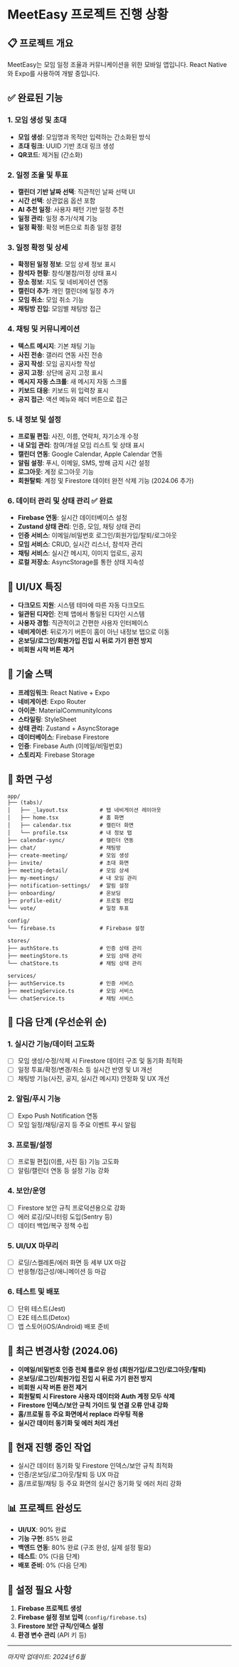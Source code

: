 # MeetEasy 프로젝트 진행 상황

## 📋 프로젝트 개요

MeetEasy는 모임 일정 조율과 커뮤니케이션을 위한 모바일 앱입니다. React Native와 Expo를 사용하여 개발 중입니다.

## ✅ 완료된 기능

### 1. 모임 생성 및 초대

- **모임 생성**: 모임명과 목적만 입력하는 간소화된 방식
- **초대 링크**: UUID 기반 초대 링크 생성
- **QR코드**: 제거됨 (간소화)

### 2. 일정 조율 및 투표

- **캘린더 기반 날짜 선택**: 직관적인 날짜 선택 UI
- **시간 선택**: 상관없음 옵션 포함
- **AI 추천 일정**: 사용자 패턴 기반 일정 추천
- **일정 관리**: 일정 추가/삭제 기능
- **일정 확정**: 확정 버튼으로 최종 일정 결정

### 3. 일정 확정 및 상세

- **확정된 일정 정보**: 모임 상세 정보 표시
- **참석자 현황**: 참석/불참/미정 상태 표시
- **장소 정보**: 지도 및 네비게이션 연동
- **캘린더 추가**: 개인 캘린더에 일정 추가
- **모임 취소**: 모임 취소 기능
- **채팅방 진입**: 모임별 채팅방 접근

### 4. 채팅 및 커뮤니케이션

- **텍스트 메시지**: 기본 채팅 기능
- **사진 전송**: 갤러리 연동 사진 전송
- **공지 작성**: 모임 공지사항 작성
- **공지 고정**: 상단에 공지 고정 표시
- **메시지 자동 스크롤**: 새 메시지 자동 스크롤
- **키보드 대응**: 키보드 위 입력창 표시
- **공지 접근**: 액션 메뉴와 헤더 버튼으로 접근

### 5. 내 정보 및 설정

- **프로필 편집**: 사진, 이름, 연락처, 자기소개 수정
- **내 모임 관리**: 참여/개설 모임 리스트 및 상태 표시
- **캘린더 연동**: Google Calendar, Apple Calendar 연동
- **알림 설정**: 푸시, 이메일, SMS, 방해 금지 시간 설정
- **로그아웃**: 계정 로그아웃 기능
- **회원탈퇴**: 계정 및 Firestore 데이터 완전 삭제 기능 (2024.06 추가)

### 6. 데이터 관리 및 상태 관리 ✅ **완료**

- **Firebase 연동**: 실시간 데이터베이스 설정
- **Zustand 상태 관리**: 인증, 모임, 채팅 상태 관리
- **인증 서비스**: 이메일/비밀번호 로그인/회원가입/탈퇴/로그아웃
- **모임 서비스**: CRUD, 실시간 리스너, 참석자 관리
- **채팅 서비스**: 실시간 메시지, 이미지 업로드, 공지
- **로컬 저장소**: AsyncStorage를 통한 상태 지속성

## 🎨 UI/UX 특징

- **다크모드 지원**: 시스템 테마에 따른 자동 다크모드
- **일관된 디자인**: 전체 앱에서 통일된 디자인 시스템
- **사용자 경험**: 직관적이고 간편한 사용자 인터페이스
- **네비게이션**: 뒤로가기 버튼이 홈이 아닌 내정보 탭으로 이동
- **온보딩/로그인/회원가입 진입 시 뒤로 가기 완전 방지**
- **비회원 시작 버튼 제거**

## 🔧 기술 스택

- **프레임워크**: React Native + Expo
- **네비게이션**: Expo Router
- **아이콘**: MaterialCommunityIcons
- **스타일링**: StyleSheet
- **상태 관리**: Zustand + AsyncStorage
- **데이터베이스**: Firebase Firestore
- **인증**: Firebase Auth (이메일/비밀번호)
- **스토리지**: Firebase Storage

## 📱 화면 구성

```
app/
├── (tabs)/
│   ├── _layout.tsx          # 탭 네비게이션 레이아웃
│   ├── home.tsx             # 홈 화면
│   ├── calendar.tsx         # 캘린더 화면
│   └── profile.tsx          # 내 정보 탭
├── calendar-sync/           # 캘린더 연동
├── chat/                    # 채팅방
├── create-meeting/          # 모임 생성
├── invite/                  # 초대 화면
├── meeting-detail/          # 모임 상세
├── my-meetings/             # 내 모임 관리
├── notification-settings/   # 알림 설정
├── onboarding/              # 온보딩
├── profile-edit/            # 프로필 편집
└── vote/                    # 일정 투표

config/
└── firebase.ts              # Firebase 설정

stores/
├── authStore.ts             # 인증 상태 관리
├── meetingStore.ts          # 모임 상태 관리
└── chatStore.ts             # 채팅 상태 관리

services/
├── authService.ts           # 인증 서비스
├── meetingService.ts        # 모임 서비스
└── chatService.ts           # 채팅 서비스
```

## 🚀 다음 단계 (우선순위 순)

### 1. 실시간 기능/데이터 고도화

- [ ] 모임 생성/수정/삭제 시 Firestore 데이터 구조 및 동기화 최적화
- [ ] 일정 투표/확정/변경/취소 등 실시간 반영 및 UI 개선
- [ ] 채팅방 기능(사진, 공지, 실시간 메시지) 안정화 및 UX 개선

### 2. 알림/푸시 기능

- [ ] Expo Push Notification 연동
- [ ] 모임 일정/채팅/공지 등 주요 이벤트 푸시 알림

### 3. 프로필/설정

- [ ] 프로필 편집(이름, 사진 등) 기능 고도화
- [ ] 알림/캘린더 연동 등 설정 기능 강화

### 4. 보안/운영

- [ ] Firestore 보안 규칙 프로덕션용으로 강화
- [ ] 에러 로깅/모니터링 도입(Sentry 등)
- [ ] 데이터 백업/복구 정책 수립

### 5. UI/UX 마무리

- [ ] 로딩/스켈레톤/에러 화면 등 세부 UX 마감
- [ ] 반응형/접근성/애니메이션 등 마감

### 6. 테스트 및 배포

- [ ] 단위 테스트(Jest)
- [ ] E2E 테스트(Detox)
- [ ] 앱 스토어(iOS/Android) 배포 준비

## 📝 최근 변경사항 (2024.06)

- **이메일/비밀번호 인증 전체 플로우 완성 (회원가입/로그인/로그아웃/탈퇴)**
- **온보딩/로그인/회원가입 진입 시 뒤로 가기 완전 방지**
- **비회원 시작 버튼 완전 제거**
- **회원탈퇴 시 Firestore 사용자 데이터와 Auth 계정 모두 삭제**
- **Firestore 인덱스/보안 규칙 가이드 및 연결 오류 안내 강화**
- **홈/프로필 등 주요 화면에서 replace 라우팅 적용**
- **실시간 데이터 동기화 및 에러 처리 개선**

## 🎯 현재 진행 중인 작업

- 실시간 데이터 동기화 및 Firestore 인덱스/보안 규칙 최적화
- 인증/온보딩/로그아웃/탈퇴 등 UX 마감
- 홈/프로필/채팅 등 주요 화면의 실시간 동기화 및 에러 처리 강화

## 📊 프로젝트 완성도

- **UI/UX**: 90% 완료
- **기능 구현**: 85% 완료
- **백엔드 연동**: 80% 완료 (구조 완성, 실제 설정 필요)
- **테스트**: 0% (다음 단계)
- **배포 준비**: 0% (다음 단계)

## 🔧 설정 필요 사항

1. **Firebase 프로젝트 생성**
2. **Firebase 설정 정보 입력** (`config/firebase.ts`)
3. **Firestore 보안 규칙/인덱스 설정**
4. **환경 변수 관리** (API 키 등)

---

_마지막 업데이트: 2024년 6월_
